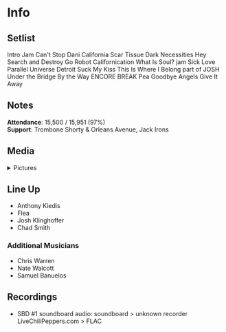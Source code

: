 # Info

## Setlist

Intro Jam
Can't Stop
Dani California
Scar Tissue
Dark Necessities
Hey
Search and Destroy
Go Robot
Californication
What Is Soul? jam
Sick Love
Parallel Universe
Detroit
Suck My Kiss
This Is Where I Belong part of JOSH
Under the Bridge
By the Way
ENCORE BREAK
Pea
Goodbye Angels
Give It Away

## Notes

**Attendance**: 15,500 / 15,951 (97%)
<br>
**Support**: Trombone Shorty & Orleans Avenue, Jack Irons

## Media 

<details>
  <summary>Pictures</summary>
  <!--<img alt="Setlist" title="Setlist" src="_.jpg" height="200" />
  <img alt="Clipping" title="Clipping" src="_.jpg" height="200" />
  <img alt="Flyer" title="Flyer" src="_.jpg" height="200" />-->
</details>

## Line Up

* Anthony Kiedis
* Flea
* Josh Klinghoffer
* Chad Smith

### Additional Musicians

* Chris Warren  
* Nate Walcott  
* Samuel Banuelos

## Recordings

* SBD #1 soundboard audio: soundboard > unknown recorder LiveChiliPeppers.com > FLAC